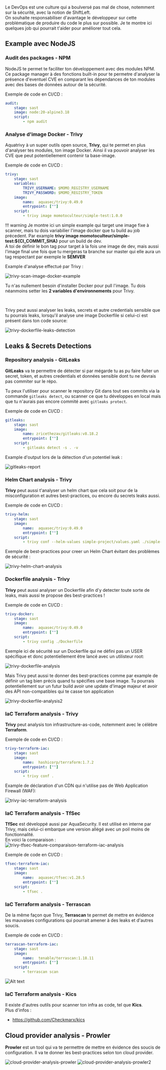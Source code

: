 Le DevOps est une culture qui a boulversé pas mal de chose, notemment sur la sécurité, avec la notion de ShiftLeft.  
On souhaite responsabiliser d'avantage le développeur sur cette problématique de produire du code le plus sur possible. Je te montre ici quelques job qui pourrait t'aider pour améliorer tout cela.


## Example avec NodeJS
### Audit des packages - NPM
NodeJS te permet te faciliter ton développement avec des modules NPM. Ce package manager à des fonctions built-in pour te permetre d'analyser la présence d'eventuel CVE en comparant les dépendances de ton modules avec des bases de données autour de la sécurité.  

Exemple de code en CI/CD :

```yaml linenums="1"
audit: 
    stage: sast
    image: node:20-alpine3.18
    script:
        - npm audit
```

### Analyse d'image Docker - Trivy
Aquatrivy à un super outils open source, **Trivy**, qui te permet en plus d'analyser tes modules, ton image Docker. Ainsi il va pouvoir analyser les CVE que peut potentiellement contenir ta base-image.

Exemple de code en CI/CD :

```yaml linenums="1"
trivy:
    stage: sast
    variables:
        TRIVY_USERNAME: $MOMO_REGISTRY_USERNAME
        TRIVY_PASSWORD: $MOMO_REGISTRY_TOKEN
    image: 
        name:  aquasec/trivy:0.49.0
        entrypoint: [""]
    script:
        - trivy image momotoculteur/simple-test:1.0.0
```

!!! warning
    Je montre ici un simple example qui target une image fixe à scanner, mais tu dois variabilier l'image docker que tu build au job précedent. Par example **trivy image momotoculteur/simple-test:${CI_COMMIT_SHA}** pour un build de dev.  
    A toi de définir le bon tag pour target à la fois une image de dev, mais aussi l'image final une fois que tu mergeras ta branche sur master qui elle aura un tag respectant par exemple le **SEMVER** 


Example d'analyse effectué par Trivy :  

![trivy-scan-image-docker-example](./img/trivy-scan-image-docker-example.png)

Tu n'as nullement besoin d'installer Docker pour pull l'image. Tu dois néanmoins setter les **2 variables d'environnements** pour Trivy.

<br>

Trivy peut aussi analyser les leaks, secrets et autre credentials sensible que tu pourrais leaks, lorsqu'il analyse une image Dockerfile si celui-ci est présent dans ton code source:

![trivy-dockerfile-leaks-detection](./img/trivy-dockerfile-leaks-detection.png)

## Leaks & Secrets Detections

### Repository analysis - GitLeaks
**GitLeaks** va te permettre de détecter si par mégarde tu as pu faire fuiter un secret, token, et autres credentials et données sensible dont tu ne devrais pas commiter sur le répo.

Tu peux l'utiliser pour scanner le repository Git dans tout ses commits via la commande `gitleaks detect`, ou scanner ce que tu développes en local mais que tu n'aurais pas encore commité avec `gitleaks protect`.

Exemple de code en CI/CD :

```yaml linenums="1"
gitleaks:
    stage: sast
    image: 
        name: zricethezav/gitleaks:v8.18.2
        entrypoint: [""]
    script:
        - gitleaks detect -s . -v
```

Example d'output lors de la détection d'un potentiel leak :

![gitleaks-report](./img/gitleaks-report.png)


### Helm Chart analysis - Trivy

**Trivy** peut aussi t'analyser un helm chart que cela soit pour de la misconfiguration et autres best-practices, ou encore du secrets leaks aussi.

Exemple de code en CI/CD :

```yaml linenums="1"
trivy-helm:
    stage: sast
    image: 
        name:  aquasec/trivy:0.49.0
        entrypoint: [""]
    script:
        - trivy conf --helm-values simple-project/values.yaml ./simple-project
```

Exemple de best-practices pour creer un Helm Chart évitant des problèmes de sécurité : 

![trivy-helm-chart-analysis](./img/trivy-helm-chart-analysis.png)

### Dockerfile analysis - Trivy
**Trivy** peut aussi analyser un Dockerfile afin d'y detecter toute sorte de leaks, mais aussi te propose des best-practices !

Exemple de code en CI/CD :

```yaml linenums="1"
trivy-docker:
    stage: sast
    image: 
        name:  aquasec/trivy:0.49.0
        entrypoint: [""]
    script:
        - trivy config ./Dockerfile
```

Exemple ici de sécurité sur un Dockerfile qui ne défini pas un USER spécifique et donc potentiellement être lancé avec un utilisteur root:

![trivy-dockerfile-analysis](./img/trivy-dockerfile-analysis.png)

Mais Trivy peut aussi te donner des best-practices comme par example de définir un tag bien précis quand tu spécifies une base image. Tu pourrais potentiellement sur un futur build avoir une update d'image majeur et avoir des API non-compatibles qui te casse ton application

![trivy-dockerfile-analysis2](./img/trivy-dockerfile-analysis2.png)

### IaC Terraform analysis - Trivy

**Trivy** peut analysis ton infrastructure-as-code, notemment avec le célèbre **Terraform**.

Exemple de code en CI/CD :


```yaml linenums="1"
trivy-terraform-iac:
    stage: sast
    image: 
        name:  hashicorp/terraform:1.7.2
        entrypoint: [""]
    script:
        - trivy conf .
```

Example de déclaration d'un CDN qui n'utilise pas de Web Application Firewall (WAF):

![trivy-iac-terraform-analysis](./img/trivy-iac-terraform-analysis.png)

### IaC Terraform analysis - TfSec
**TfSec** est développé aussi par AquaSecurity. Il est utilisé en interne par Trivy, mais celui-ci embarque une version allégé avec un poil moins de fonctionnalité.  
En voici la comparaison : 
![trivy-tfsec-feature-comparaison-terraform-iac-analysis](./img/trivy-tfsec-feature-comparaison-terraform-iac-analysis.png)

Exemple de code en CI/CD :

```yaml linenums="1"
tfsec-terraform-iac:
    stage: sast
    image: 
        name:  aquasec/tfsec:v1.28.5
        entrypoint: [""]
    script:
        - tfsec .
```

### IaC Terraform analysis - Terrascan

De la même façon que Trivy, **Terrascan** te permet de mettre en évidence les mauvaises configurations qui pourrait amener à des leaks et d'autres soucis.

Exemple de code en CI/CD :

```yaml linenums="1"
terrascan-terraform-iac:
    stage: sast
    image: 
        name:  tenable/terrascan:1.18.11
        entrypoint: [""]
    script:
        - terrascan scan
```

![Alt text](./img/terrascan-iac-analysis.png)

### IaC Terraform analysis - Kics
Il existe d'autres outils pour scanner ton infra as code, tel que **Kics**.  
Plus d'infos :  

- https://github.com/Checkmarx/kics


## Cloud provider analysis - Prowler
**Prowler** est un tool qui va te permettre de mettre en évidence des soucis de configuration. Il va te donner les best-practices selon ton cloud provider.

![cloud-provider-analysis-prowler](./img/cloud-provider-analysis-prowler.png)
![cloud-provider-analysis-prowler2](./img/cloud-provider-analysis-prowler2.png)
